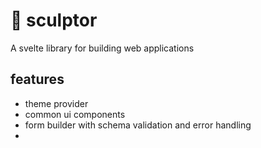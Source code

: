 # 🧰 sculptor

A svelte library for building web applications

## features
- theme provider
- common ui components
- form builder with schema validation and error handling
- 
